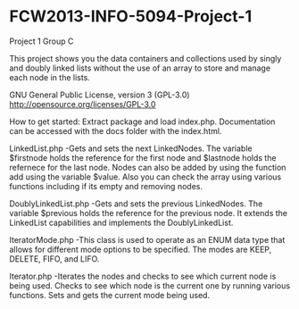 FCW2013-INFO-5094-Project-1
===================================

Project 1 Group C

This project shows you the data containers and collections used by singly and doubly linked lists without the use of an array to store and manage each node in the lists.

GNU General Public License, version 3 (GPL-3.0)
http://opensource.org/licenses/GPL-3.0

How to get started: Extract package and load index.php. Documentation can be accessed with the docs folder with the index.html.


LinkedList.php
-Gets and sets the next LinkedNodes. The variable $firstnode holds the reference for the first node and $lastnode holds the refernece for the last node. Nodes can also be added by using the function add using the variable $value. Also you can check the array using various functions including if its empty and removing nodes.

DoublyLinkedList.php
-Gets and sets the previous LinkedNodes. The variable $previous holds the reference for the previous node. It extends the LinkedList capabilities and implements the DoublyLinkedList.

IteratorMode.php
-This class is used to operate as an ENUM data type that allows for different mode options to be specified. The modes are KEEP, DELETE, FIFO, and LIFO.

Iterator.php
-Iterates the nodes and checks to see which current node is being used. Checks to see which node is the current one by running various functions. Sets and gets the current mode being used.


